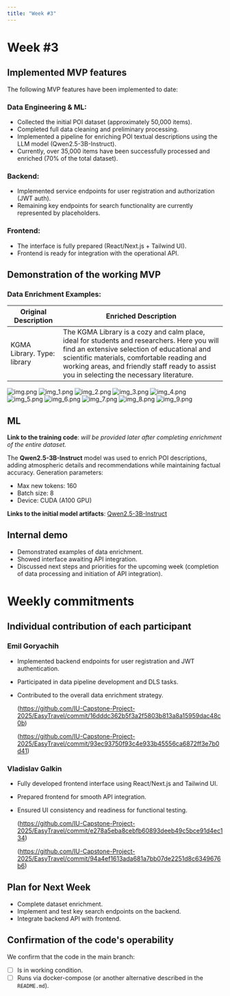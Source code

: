 ```yaml
---
title: "Week #3"
---
```


# **Week #3**

## Implemented MVP features

The following MVP features have been implemented to date:

### Data Engineering & ML:

* Collected the initial POI dataset (approximately 50,000 items).
* Completed full data cleaning and preliminary processing.
* Implemented a pipeline for enriching POI textual descriptions using the LLM model (Qwen2.5-3B-Instruct).
* Currently, over 35,000 items have been successfully processed and enriched (70% of the total dataset).

### Backend:

* Implemented service endpoints for user registration and authorization (JWT auth).
* Remaining key endpoints for search functionality are currently represented by placeholders.

### Frontend:

* The interface is fully prepared (React/Next.js + Tailwind UI).
* Frontend is ready for integration with the operational API.


## Demonstration of the working MVP

### Data Enrichment Examples:

| Original Description        | Enriched Description                                                                                                                                                                                                                                                                  |
| --------------------------- | ------------------------------------------------------------------------------------------------------------------------------------------------------------------------------------------------------------------------------------------------------------------------------------- |
| KGMA Library. Type: library | The KGMA Library is a cozy and calm place, ideal for students and researchers. Here you will find an extensive selection of educational and scientific materials, comfortable reading and working areas, and friendly staff ready to assist you in selecting the necessary literature.|

![img.png](https://raw.githubusercontent.com/EmilGoryachih/ReportImages/main/img.png)
![img_1.png](https://raw.githubusercontent.com/EmilGoryachih/ReportImages/main/img_1.png)
![img_2.png](https://raw.githubusercontent.com/EmilGoryachih/ReportImages/main/img_2.png)
![img_3.png](https://raw.githubusercontent.com/EmilGoryachih/ReportImages/main/img_3.png)
![img_4.png](https://raw.githubusercontent.com/EmilGoryachih/ReportImages/main/img_4.png)
![img_5.png](https://raw.githubusercontent.com/EmilGoryachih/ReportImages/main/img_5.png)
![img_6.png](https://raw.githubusercontent.com/EmilGoryachih/ReportImages/main/img_6.png)
![img_7.png](https://raw.githubusercontent.com/EmilGoryachih/ReportImages/main/img_7.png)
![img_8.png](https://raw.githubusercontent.com/EmilGoryachih/ReportImages/main/img_8.png)
![img_9.png](https://raw.githubusercontent.com/EmilGoryachih/ReportImages/main/img_9.png)

## ML

**Link to the training code**: *will be provided later after completing enrichment of the entire dataset.*

The **Qwen2.5-3B-Instruct** model was used to enrich POI descriptions, adding atmospheric details and recommendations while maintaining factual accuracy. Generation parameters:

* Max new tokens: 160
* Batch size: 8
* Device: CUDA (A100 GPU)

**Links to the initial model artifacts**: [Qwen2.5-3B-Instruct](https://huggingface.co/Qwen/Qwen2.5-3B-Instruct)

## Internal demo

* Demonstrated examples of data enrichment.
* Showed interface awaiting API integration.
* Discussed next steps and priorities for the upcoming week (completion of data processing and initiation of API integration).

# Weekly commitments

## Individual contribution of each participant

### Emil Goryachih

 - Implemented backend endpoints for user registration and JWT authentication.
 - Participated in data pipeline development and DLS tasks.
 - Contributed to the overall data enrichment strategy.

   (https://github.com/IU-Capstone-Project-2025/EasyTravel/commit/16dddc362b5f3a2f5803b813a8a15959dac48c0b)

   (https://github.com/IU-Capstone-Project-2025/EasyTravel/commit/93ec93750f93c4e933b45556ca6872ff3e7b0d41)

### Vladislav Galkin

 - Fully developed frontend interface using React/Next.js and Tailwind UI.
 - Prepared frontend for smooth API integration.
 - Ensured UI consistency and readiness for functional testing.

   (https://github.com/IU-Capstone-Project-2025/EasyTravel/commit/e278a5eba8cebfb60893deeb49c5bce91d4ec134)

   (https://github.com/IU-Capstone-Project-2025/EasyTravel/commit/94a4ef1613ada681a7bb07de2251d8c6349676b6)

## Plan for Next Week

* Complete dataset enrichment.
* Implement and test key search endpoints on the backend.
* Integrate backend API with frontend.

## Confirmation of the code's operability

We confirm that the code in the main branch:

* [ ] Is in working condition.
* [ ] Runs via docker-compose (or another alternative described in the `README.md`).
